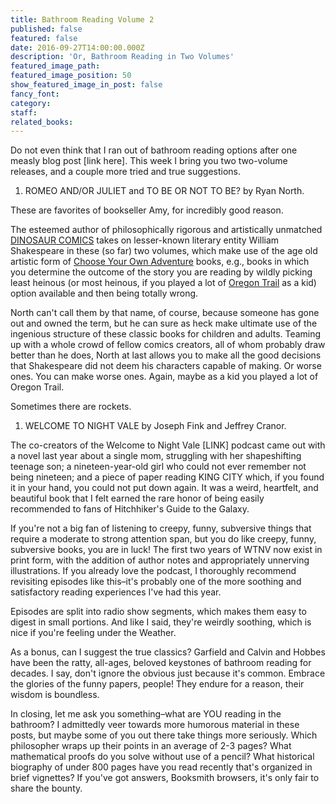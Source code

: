 ```yaml
---
title: Bathroom Reading Volume 2
published: false
featured: false
date: 2016-09-27T14:00:00.000Z
description: 'Or, Bathroom Reading in Two Volumes'
featured_image_path:
featured_image_position: 50
show_featured_image_in_post: false
fancy_font:
category:
staff:
related_books:
---
```



Do not even think that I ran out of bathroom reading options after one measly blog post [link here]. This week I bring you two two-volume releases, and a couple more tried and true suggestions.

1. ROMEO AND/OR JULIET and TO BE OR NOT TO BE? by Ryan North.


These are favorites of bookseller Amy, for incredibly good reason.&nbsp;

The esteemed author of philosophically rigorous and artistically unmatched [DINOSAUR COMICS](http://www.qwantz.com/) takes on lesser-known literary entity William Shakespeare in these (so far) two volumes, which make use of the age old artistic form of [Choose Your Own Adventure](http://www.brooklinebooksmith-shop.com/search/site/choose%2520your%2520own%2520adventure) books, e.g., books in which you determine the outcome of the story you are reading by wildly picking least heinous (or most heinous, if you played a lot of [Oregon Trail](http://time.com/3656635/play-oregon-trail-ms-dos-games-free/) as a kid) option available and then being totally wrong.

North can't call them by that name, of course, because someone has gone out and owned the term, but he can sure as heck make ultimate use of the ingenious structure of these classic books for children and adults. Teaming up with a whole crowd of fellow comics creators, all of whom probably draw better than he does, North at last allows you to make all the good decisions that Shakespeare did not deem his characters capable of making. Or worse ones. You can make worse ones. Again, maybe as a kid you played a lot of Oregon Trail.

Sometimes there are rockets. &nbsp;

1. WELCOME TO NIGHT VALE by Joseph Fink and Jeffrey Cranor.


The co-creators of the Welcome to Night Vale [LINK] podcast came out with a novel last year about a single mom, struggling with her shapeshifting teenage son; a nineteen-year-old girl who could not ever remember not being nineteen; and a piece of paper reading KING CITY which, if you found it in your hand, you could not put down again. It was a weird, heartfelt, and beautiful book that I felt earned the rare honor of being easily recommended to fans of Hitchhiker's Guide to the Galaxy.

If you're not a big fan of listening to creepy, funny, subversive things that require a moderate to strong attention span, but you do like creepy, funny, subversive books, you are in luck! The first two years of WTNV now exist in print form, with the addition of author notes and appropriately unnerving illustrations. If you already love the podcast, I thoroughly recommend revisiting episodes like this–it's probably one of the more soothing and satisfactory reading experiences I've had this year.&nbsp;

Episodes are split into radio show segments, which makes them easy to digest in small portions. And like I said, they're weirdly soothing, which is nice if you're feeling under the Weather.

As a bonus, can I suggest the true classics? Garfield and Calvin and Hobbes have been the ratty, all-ages, beloved keystones of bathroom reading for decades. I say, don't ignore the obvious just because it's common. Embrace the glories of the funny papers, people! They endure for a reason, their wisdom is boundless.

In closing, let me ask you something–what are YOU reading in the bathroom? I admittedly veer towards more humorous material in these posts, but maybe some of you out there take things more seriously. Which philosopher wraps up their points in an average of 2-3 pages? What mathematical proofs do you solve without use of a pencil? What historical biography of under 800 pages have you read recently that's organized in brief vignettes? If you've got answers, Booksmith browsers, it's only fair to share the bounty.
